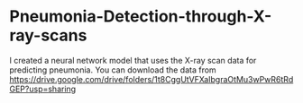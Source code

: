 # Pneumonia-Detection-through-X-ray-scans
I created a neural network model that uses the X-ray scan data for predicting pneumonia.
You can download the data from https://drive.google.com/drive/folders/1t8CggUtVFXaIbgraOtMu3wPwR6tRdGEP?usp=sharing
